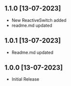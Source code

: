 ## 1.1.0 [13-07-2023]

- New ReactiveSwitch added
- readme.md updated

## 1.0.1 [13-07-2023]

- Readme.md updated

## 1.0.0 [13-07-2023]

- Initial Release
